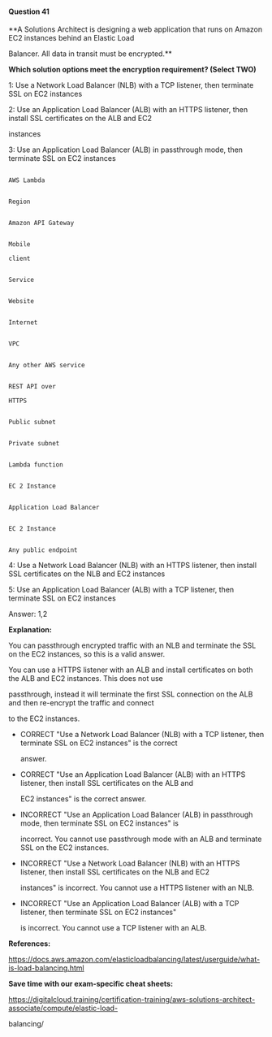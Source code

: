 #### Question  41


**A Solutions Architect is designing a web application that runs on Amazon EC2 instances behind an Elastic Load

Balancer. All data in transit must be encrypted.**


**Which solution options meet the encryption requirement? (Select TWO)**


1: Use a Network Load Balancer (NLB) with a TCP listener, then terminate SSL on EC2 instances


2: Use an Application Load Balancer (ALB) with an HTTPS listener, then install SSL certificates on the ALB and EC2

instances


3: Use an Application Load Balancer (ALB) in passthrough mode, then terminate SSL on EC2 instances


```

AWS Lambda

```


```

Region

```


```

Amazon API Gateway

```


```

Mobile

client

```


```

Service

```


```

Website

```


```

Internet

```


```

VPC

```


```

Any other AWS service

```


```

REST API over

HTTPS

```


```

Public subnet

```


```

Private subnet

```


```

Lambda function

```


```

EC 2 Instance

```


```

Application Load Balancer

```


```

EC 2 Instance

```


```

Any public endpoint

```


4: Use a Network Load Balancer (NLB) with an HTTPS listener, then install SSL certificates on the NLB and EC2 instances


5: Use an Application Load Balancer (ALB) with a TCP listener, then terminate SSL on EC2 instances


Answer: 1,2


**Explanation:**


You can passthrough encrypted traffic with an NLB and terminate the SSL on the EC2 instances, so this is a valid answer.


You can use a HTTPS listener with an ALB and install certificates on both the ALB and EC2 instances. This does not use

passthrough, instead it will terminate the first SSL connection on the ALB and then re-encrypt the traffic and connect

to the EC2 instances.


- CORRECT "Use a Network Load Balancer (NLB) with a TCP listener, then terminate SSL on EC2 instances" is the correct

  answer.


- CORRECT "Use an Application Load Balancer (ALB) with an HTTPS listener, then install SSL certificates on the ALB and

  EC2 instances" is the correct answer.


- INCORRECT "Use an Application Load Balancer (ALB) in passthrough mode, then terminate SSL on EC2 instances" is

  incorrect. You cannot use passthrough mode with an ALB and terminate SSL on the EC2 instances.


- INCORRECT "Use a Network Load Balancer (NLB) with an HTTPS listener, then install SSL certificates on the NLB and EC2

  instances" is incorrect. You cannot use a HTTPS listener with an NLB.


- INCORRECT "Use an Application Load Balancer (ALB) with a TCP listener, then terminate SSL on EC2 instances"

  is incorrect. You cannot use a TCP listener with an ALB.


**References:**


https://docs.aws.amazon.com/elasticloadbalancing/latest/userguide/what-is-load-balancing.html


**Save time with our exam-specific cheat sheets:**


https://digitalcloud.training/certification-training/aws-solutions-architect-associate/compute/elastic-load-

balancing/

